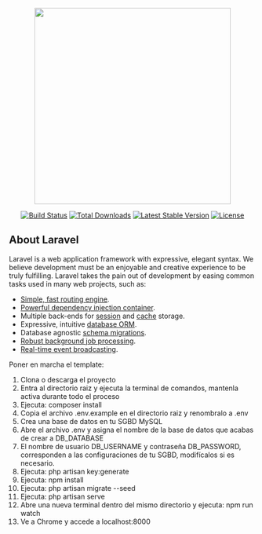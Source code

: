 <p align="center"><img src="https://res.cloudinary.com/dtfbvvkyp/image/upload/v1566331377/laravel-logolockup-cmyk-red.svg" width="400"></p>

<p align="center">
<a href="https://travis-ci.org/laravel/framework"><img src="https://travis-ci.org/laravel/framework.svg" alt="Build Status"></a>
<a href="https://packagist.org/packages/laravel/framework"><img src="https://poser.pugx.org/laravel/framework/d/total.svg" alt="Total Downloads"></a>
<a href="https://packagist.org/packages/laravel/framework"><img src="https://poser.pugx.org/laravel/framework/v/stable.svg" alt="Latest Stable Version"></a>
<a href="https://packagist.org/packages/laravel/framework"><img src="https://poser.pugx.org/laravel/framework/license.svg" alt="License"></a>
</p>

## About Laravel

Laravel is a web application framework with expressive, elegant syntax. We believe development must be an enjoyable and creative experience to be truly fulfilling. Laravel takes the pain out of development by easing common tasks used in many web projects, such as:

- [Simple, fast routing engine](https://laravel.com/docs/routing).
- [Powerful dependency injection container](https://laravel.com/docs/container).
- Multiple back-ends for [session](https://laravel.com/docs/session) and [cache](https://laravel.com/docs/cache) storage.
- Expressive, intuitive [database ORM](https://laravel.com/docs/eloquent).
- Database agnostic [schema migrations](https://laravel.com/docs/migrations).
- [Robust background job processing](https://laravel.com/docs/queues).
- [Real-time event broadcasting](https://laravel.com/docs/broadcasting).

Poner en marcha el template:

1. Clona o descarga el proyecto
2. Entra al directorio raiz y ejecuta la terminal de comandos, mantenla activa durante todo el proceso
3. Ejecuta: composer install
4. Copia el archivo .env.example en el directorio raiz y renombralo a .env
5. Crea una base de datos en tu SGBD MySQL
6. Abre el archivo .env y asigna el nombre de la base de datos que acabas de crear a DB_DATABASE
7. El nombre de usuario DB_USERNAME y contraseña DB_PASSWORD, corresponden a las configuraciones de tu SGBD,
   modifícalos si es necesario.
8. Ejecuta: php artisan key:generate
9. Ejecuta: npm install
10. Ejecuta: php artisan migrate --seed
11. Ejecuta: php artisan serve
12. Abre una nueva terminal dentro del mismo directorio y ejecuta: npm run watch
13. Ve a Chrome y accede a localhost:8000 

